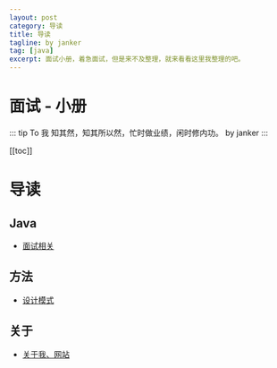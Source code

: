 ```yaml
---
layout: post
category: 导读
title: 导读
tagline: by janker
tag: [java]
excerpt: 面试小册，着急面试，但是来不及整理，就来看看这里我整理的吧。
---
```


# 面试 - 小册

::: tip To 我
知其然，知其所以然，忙时做业绩，闲时修内功。  by janker
:::

[[toc]]

# 导读


## Java
- [面试相关](/md/java/interview/book.md)

## 方法
- [设计模式](/md/dev-spec/pattern/1_overview.md)
## 关于
- [关于我、网站](/md/about/me/about-me.md)